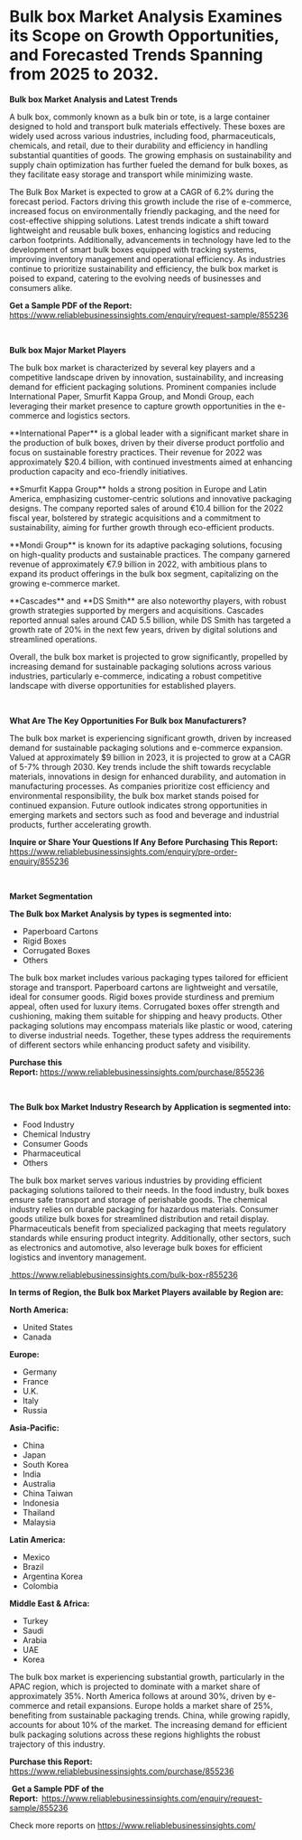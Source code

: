 <p><h1>Bulk box Market Analysis Examines its Scope on Growth Opportunities, and Forecasted Trends Spanning from 2025 to 2032.</h1></p><p><strong>Bulk box Market Analysis and Latest Trends</strong></p>
<p><p>A bulk box, commonly known as a bulk bin or tote, is a large container designed to hold and transport bulk materials effectively. These boxes are widely used across various industries, including food, pharmaceuticals, chemicals, and retail, due to their durability and efficiency in handling substantial quantities of goods. The growing emphasis on sustainability and supply chain optimization has further fueled the demand for bulk boxes, as they facilitate easy storage and transport while minimizing waste.</p><p>The Bulk Box Market is expected to grow at a CAGR of 6.2% during the forecast period. Factors driving this growth include the rise of e-commerce, increased focus on environmentally friendly packaging, and the need for cost-effective shipping solutions. Latest trends indicate a shift toward lightweight and reusable bulk boxes, enhancing logistics and reducing carbon footprints. Additionally, advancements in technology have led to the development of smart bulk boxes equipped with tracking systems, improving inventory management and operational efficiency. As industries continue to prioritize sustainability and efficiency, the bulk box market is poised to expand, catering to the evolving needs of businesses and consumers alike.</p></p>
<p><strong>Get a Sample PDF of the Report:&nbsp;</strong> <a href="https://www.reliablebusinessinsights.com/enquiry/request-sample/855236?utm_campaign=3288&utm_medium=2&utm_source=Github&utm_content=ia&utm_term=01042025&utm_id=bulk-box">https://www.reliablebusinessinsights.com/enquiry/request-sample/855236</a></p>
<p>&nbsp;</p>
<p><strong>Bulk box Major Market Players</strong></p>
<p><p>The bulk box market is characterized by several key players and a competitive landscape driven by innovation, sustainability, and increasing demand for efficient packaging solutions. Prominent companies include International Paper, Smurfit Kappa Group, and Mondi Group, each leveraging their market presence to capture growth opportunities in the e-commerce and logistics sectors.</p><p>**International Paper** is a global leader with a significant market share in the production of bulk boxes, driven by their diverse product portfolio and focus on sustainable forestry practices. Their revenue for 2022 was approximately $20.4 billion, with continued investments aimed at enhancing production capacity and eco-friendly initiatives.</p><p>**Smurfit Kappa Group** holds a strong position in Europe and Latin America, emphasizing customer-centric solutions and innovative packaging designs. The company reported sales of around €10.4 billion for the 2022 fiscal year, bolstered by strategic acquisitions and a commitment to sustainability, aiming for further growth through eco-efficient products.</p><p>**Mondi Group** is known for its adaptive packaging solutions, focusing on high-quality products and sustainable practices. The company garnered revenue of approximately €7.9 billion in 2022, with ambitious plans to expand its product offerings in the bulk box segment, capitalizing on the growing e-commerce market.</p><p>**Cascades** and **DS Smith** are also noteworthy players, with robust growth strategies supported by mergers and acquisitions. Cascades reported annual sales around CAD 5.5 billion, while DS Smith has targeted a growth rate of 20% in the next few years, driven by digital solutions and streamlined operations.</p><p>Overall, the bulk box market is projected to grow significantly, propelled by increasing demand for sustainable packaging solutions across various industries, particularly e-commerce, indicating a robust competitive landscape with diverse opportunities for established players.</p></p>
<p>&nbsp;</p>
<p><strong>What Are The Key Opportunities For Bulk box Manufacturers?</strong></p>
<p><p>The bulk box market is experiencing significant growth, driven by increased demand for sustainable packaging solutions and e-commerce expansion. Valued at approximately $9 billion in 2023, it is projected to grow at a CAGR of 5-7% through 2030. Key trends include the shift towards recyclable materials, innovations in design for enhanced durability, and automation in manufacturing processes. As companies prioritize cost efficiency and environmental responsibility, the bulk box market stands poised for continued expansion. Future outlook indicates strong opportunities in emerging markets and sectors such as food and beverage and industrial products, further accelerating growth.</p></p>
<p><strong>Inquire or Share Your Questions If Any Before Purchasing This Report:</strong> <a href="https://www.reliablebusinessinsights.com/enquiry/pre-order-enquiry/855236?utm_campaign=3288&utm_medium=2&utm_source=Github&utm_content=ia&utm_term=01042025&utm_id=bulk-box">https://www.reliablebusinessinsights.com/enquiry/pre-order-enquiry/855236</a></p>
<p>&nbsp;</p>
<p><strong>Market Segmentation</strong></p>
<p><strong>The Bulk box Market Analysis by types is segmented into:</strong></p>
<p><ul><li>Paperboard Cartons</li><li>Rigid Boxes</li><li>Corrugated Boxes</li><li>Others</li></ul></p>
<p><p>The bulk box market includes various packaging types tailored for efficient storage and transport. Paperboard cartons are lightweight and versatile, ideal for consumer goods. Rigid boxes provide sturdiness and premium appeal, often used for luxury items. Corrugated boxes offer strength and cushioning, making them suitable for shipping and heavy products. Other packaging solutions may encompass materials like plastic or wood, catering to diverse industrial needs. Together, these types address the requirements of different sectors while enhancing product safety and visibility.</p></p>
<p><strong>Purchase this Report:&nbsp;</strong><a href="https://www.reliablebusinessinsights.com/purchase/855236?utm_campaign=3288&utm_medium=2&utm_source=Github&utm_content=ia&utm_term=01042025&utm_id=bulk-box">https://www.reliablebusinessinsights.com/purchase/855236</a></p>
<p>&nbsp;</p>
<p><strong>The Bulk box Market Industry Research by Application is segmented into:</strong></p>
<p><ul><li>Food Industry</li><li>Chemical Industry</li><li>Consumer Goods</li><li>Pharmaceutical</li><li>Others</li></ul></p>
<p><p>The bulk box market serves various industries by providing efficient packaging solutions tailored to their needs. In the food industry, bulk boxes ensure safe transport and storage of perishable goods. The chemical industry relies on durable packaging for hazardous materials. Consumer goods utilize bulk boxes for streamlined distribution and retail display. Pharmaceuticals benefit from specialized packaging that meets regulatory standards while ensuring product integrity. Additionally, other sectors, such as electronics and automotive, also leverage bulk boxes for efficient logistics and inventory management.</p></p>
<p><a href="https://www.reliablebusinessinsights.com/bulk-box-r855236?utm_campaign=3288&utm_medium=2&utm_source=Github&utm_content=ia&utm_term=01042025&utm_id=bulk-box">&nbsp;https://www.reliablebusinessinsights.com/bulk-box-r855236</a></p>
<p><strong>In terms of Region, the Bulk box Market Players available by Region are:</strong></p>
<p>
    <p> <strong> North America: </strong>
        <ul>
            <li>United States</li>
            <li>Canada</li>
        </ul>
        </p> 
    <p> <strong> Europe: </strong>
        <ul>
            <li>Germany</li>
            <li>France</li>
            <li>U.K.</li>
            <li>Italy</li>
            <li>Russia</li>
        </ul>
        </p> 
    <p> <strong> Asia-Pacific: </strong>
        <ul>
            <li>China</li>
            <li>Japan</li>
            <li>South Korea</li>
            <li>India</li>
            <li>Australia</li>
            <li>China Taiwan</li>
            <li>Indonesia</li>
            <li>Thailand</li>
            <li>Malaysia</li>
        </ul>
        </p> 
    <p> <strong> Latin America: </strong>
        <ul>
            <li>Mexico</li>
            <li>Brazil</li>
            <li>Argentina Korea</li>
            <li>Colombia</li>
        </ul>
        </p> 
    <p> <strong> Middle East & Africa: </strong>
        <ul>
            <li>Turkey</li>
            <li>Saudi</li>
            <li>Arabia</li>
            <li>UAE</li>
            <li>Korea</li>
        </ul>
    </p>
    </p>
<p><p>The bulk box market is experiencing substantial growth, particularly in the APAC region, which is projected to dominate with a market share of approximately 35%. North America follows at around 30%, driven by e-commerce and retail expansions. Europe holds a market share of 25%, benefiting from sustainable packaging trends. China, while growing rapidly, accounts for about 10% of the market. The increasing demand for efficient bulk packaging solutions across these regions highlights the robust trajectory of this industry.</p></p>
<p><strong>Purchase this Report: </strong><a href="https://www.reliablebusinessinsights.com/purchase/855236?utm_campaign=3288&utm_medium=2&utm_source=Github&utm_content=ia&utm_term=01042025&utm_id=bulk-box">https://www.reliablebusinessinsights.com/purchase/855236</a></p>
<p>&nbsp;<strong>Get a Sample PDF of the Report:&nbsp;&nbsp;</strong><a href="https://www.reliablebusinessinsights.com/enquiry/request-sample/855236?utm_campaign=3288&utm_medium=2&utm_source=Github&utm_content=ia&utm_term=01042025&utm_id=bulk-box">https://www.reliablebusinessinsights.com/enquiry/request-sample/855236</a></p>
<p><strong></strong></p>
<p>Check more reports on <a href="https://www.reliablebusinessinsights.com/?utm_campaign=3288&utm_medium=2&utm_source=Github&utm_content=ia&utm_term=01042025&utm_id=bulk-box">https://www.reliablebusinessinsights.com/</a></p>